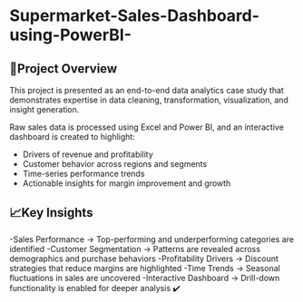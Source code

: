 # Supermarket-Sales-Dashboard-using-PowerBI-

##  🚀Project Overview

This project is presented as an end-to-end data analytics case study that demonstrates expertise in data cleaning, transformation, visualization, and insight generation.

Raw sales data is processed using Excel and Power BI, and an interactive dashboard is created to highlight:

- Drivers of revenue and profitability
- Customer behavior across regions and segments
- Time-series performance trends
- Actionable insights for margin improvement and growth

##  📈Key Insights

-Sales Performance → Top-performing and underperforming categories are identified
-Customer Segmentation → Patterns are revealed across demographics and purchase behaviors
-Profitability Drivers → Discount strategies that reduce margins are highlighted
-Time Trends → Seasonal fluctuations in sales are uncovered
-Interactive Dashboard → Drill-down functionality is enabled for deeper analysis
✔️

